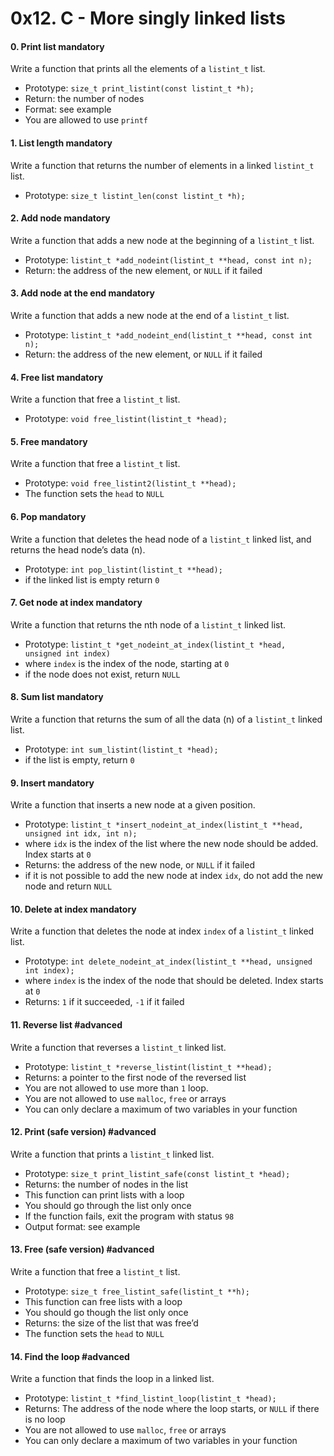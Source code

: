 <h1 class="gap">0x12. C - More singly linked lists</h1>


<h4 class="task">
    0. Print list
      <span class="alert alert-warning mandatory-optional">
        mandatory
      </span>
</h4><p>Write a function that prints all the elements of a <code>listint_t</code> list.</p><ul>
<li>Prototype: <code>size_t print_listint(const listint_t *h);</code></li>
<li>Return: the number of nodes</li>
<li>Format: see example</li>
<li>You are allowed to use <code>printf</code></li>
</ul>


<h4 class="task">
    1. List length
      <span class="alert alert-warning mandatory-optional">
        mandatory
      </span>
</h4><p>Write a function that returns the number of elements in a linked <code>listint_t</code> list.</p><ul>
<li>Prototype: <code>size_t listint_len(const listint_t *h);</code></li>
</ul>


<h4 class="task">
    2. Add node
      <span class="alert alert-warning mandatory-optional">
        mandatory
      </span>
</h4><p>Write a function that adds a new node at the beginning of a <code>listint_t</code> list.</p><ul>
<li>Prototype: <code>listint_t *add_nodeint(listint_t **head, const int n);</code></li>
<li>Return: the address of the new element, or <code>NULL</code> if it failed</li>
</ul>


<h4 class="task">
    3. Add node at the end
      <span class="alert alert-warning mandatory-optional">
        mandatory
      </span>
</h4><p>Write a function that adds a new node at the end of a <code>listint_t</code> list.</p><ul>
<li>Prototype: <code>listint_t *add_nodeint_end(listint_t **head, const int n);</code></li>
<li>Return: the address of the new element, or <code>NULL</code> if it failed</li>
</ul>


<h4 class="task">
    4. Free list
      <span class="alert alert-warning mandatory-optional">
        mandatory
      </span>
</h4><p>Write a function that free a <code>listint_t</code> list.</p><ul>
<li>Prototype: <code>void free_listint(listint_t *head);</code></li>
</ul>


<h4 class="task">
    5. Free
      <span class="alert alert-warning mandatory-optional">
        mandatory
      </span>
</h4><p>Write a function that free a <code>listint_t</code> list.</p><ul>
<li>Prototype: <code>void free_listint2(listint_t **head);</code></li>
<li>The function sets the <code>head</code> to <code>NULL</code></li>
</ul>


<h4 class="task">
    6. Pop
      <span class="alert alert-warning mandatory-optional">
        mandatory
      </span>
</h4><p>Write a function that deletes the head node of a <code>listint_t</code> linked list, and returns the head node’s data (n).</p><ul>
<li>Prototype: <code>int pop_listint(listint_t **head);</code></li>
<li>if the linked list is empty return <code>0</code></li>
</ul>


<h4 class="task">
    7. Get node at index
      <span class="alert alert-warning mandatory-optional">
        mandatory
      </span>
</h4><p>Write a function that returns the nth node of a <code>listint_t</code> linked list.</p><ul>
<li>Prototype: <code>listint_t *get_nodeint_at_index(listint_t *head, unsigned int index)</code></li>
<li>where <code>index</code> is the index of the node, starting at <code>0</code></li>
<li>if the node does not exist, return <code>NULL</code></li>
</ul>


<h4 class="task">
    8. Sum list
      <span class="alert alert-warning mandatory-optional">
        mandatory
      </span>
</h4><p>Write a function that returns the sum of all the data (n) of a <code>listint_t</code> linked list.</p><ul>
<li>Prototype: <code>int sum_listint(listint_t *head);</code></li>
<li>if the list is empty, return <code>0</code></li>
</ul>


<h4 class="task">
    9. Insert
      <span class="alert alert-warning mandatory-optional">
        mandatory
      </span>
</h4><p>Write a function that inserts a new node at a given position.</p><ul>
<li>Prototype: <code>listint_t *insert_nodeint_at_index(listint_t **head, unsigned int idx, int n);</code></li>
<li>where <code>idx</code> is the index of the list where the new node should be added. Index starts at <code>0</code></li>
<li>Returns: the address of the new node, or <code>NULL</code> if it failed</li>
<li>if it is not possible to add the new node at index <code>idx</code>, do not add the new node and return <code>NULL</code></li>
</ul>


<h4 class="task">
    10. Delete at index
      <span class="alert alert-warning mandatory-optional">
        mandatory
      </span>
</h4><p>Write a function that deletes the node at index <code>index</code> of a <code>listint_t</code> linked list.</p><ul>
<li>Prototype: <code>int delete_nodeint_at_index(listint_t **head, unsigned int index);</code></li>
<li>where <code>index</code> is the index of the node that should be deleted. Index starts at <code>0</code></li>
<li>Returns: <code>1</code> if it succeeded, <code>-1</code> if it failed</li>
</ul>


<h4 class="task">
    11. Reverse list
      <span class="alert alert-info mandatory-optional">
        #advanced
      </span>
</h4><p>Write a function that reverses a <code>listint_t</code> linked list.</p><ul>
<li>Prototype: <code>listint_t *reverse_listint(listint_t **head);</code></li>
<li>Returns: a pointer to the first node of the reversed list</li>
<li>You are not allowed to use more than <code>1</code> loop.</li>
<li>You are not allowed to use <code>malloc</code>, <code>free</code> or arrays</li>
<li>You can only declare a maximum of two variables in your function</li>
</ul>


<h4 class="task">
    12. Print (safe version)
      <span class="alert alert-info mandatory-optional">
        #advanced
      </span>
</h4><p>Write a function that prints a <code>listint_t</code> linked list.</p><ul>
<li>Prototype: <code>size_t print_listint_safe(const listint_t *head);</code></li>
<li>Returns: the number of nodes in the list</li>
<li>This function can print lists with a loop</li>
<li>You should go through the list only once</li>
<li>If the function fails, exit the program with status <code>98</code></li>
<li>Output format: see example</li>
</ul>


<h4 class="task">
    13. Free (safe version)
      <span class="alert alert-info mandatory-optional">
        #advanced
      </span>
</h4><p>Write a function that free a <code>listint_t</code> list.</p><ul>
<li>Prototype: <code>size_t free_listint_safe(listint_t **h);</code></li>
<li>This function can free lists with a loop</li>
<li>You should go though the list only once</li>
<li>Returns: the size of the list that was free’d</li>
<li>The function sets the <code>head</code> to <code>NULL</code></li>
</ul>


<h4 class="task">
    14. Find the loop
      <span class="alert alert-info mandatory-optional">
        #advanced
      </span>
</h4><p>Write a function that finds the loop in a linked list.</p><ul>
<li>Prototype: <code>listint_t *find_listint_loop(listint_t *head);</code></li>
<li>Returns: The address of the node where the loop starts, or <code>NULL</code> if there is no loop</li>
<li>You are not allowed to use <code>malloc</code>, <code>free</code> or arrays</li>
<li>You can only declare a maximum of two variables in your function</li>
</ul>

